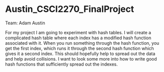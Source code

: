 # Austin_CSCI2270_FinalProject
Team: Adam Austin

For my project I am going to experiment with hash tables. I will create a complicated hash table where each index has a modified hash function  associated with it. When you run something through the hash function, you get the first index, which runs it through the second hash function which gives it a second index. This should hopefully help to spread out the data and help avoid collisions. I want to look some more into how to write good hash functions that sufficiently spread out the indexes.
